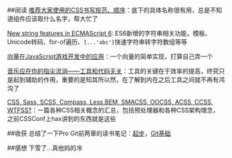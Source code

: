 ##阅读
[推荐大家使用的CSS书写规范、顺序](http://www.imooc.com/wenda/detail/245582)：底下的具体名称很有用，总是不知道组件应该取什么名字，帮大忙了

[New string features in ECMAScript 6](http://www.2ality.com/2015/01/es6-strings.html?utm_source=javascriptweekly&utm_medium=email): ES6新增的字符串相关功能，模板、Unicode转码、for-of遍历、`[...'abc']`快速字符串转字符数组等等

[向量在JavaScript游戏开发中的应用](http://www.lyblog.net/2013/397.html)：一个向量的简单实现，打算自己弄一个

[音乐应在你的指尖流淌——工具和代码无关](http://segmentfault.com/blog/phodal/1190000002487744?utm_source=weekly&utm_medium=email&utm_campaign=email_weekly)：工具的关键在于效率的提高，终究只是起到辅助的作用，重要的是知其所以然，在了解到内在之后工具之间就不再有鸿沟了

[CSS, Sass, SCSS, Compass, Less,BEM, SMACSS, OOCSS, ACSS, CCSS, WTFSS?](http://www.w3cplus.com/css/css-sass-scss-compass-less-bem-smacss-oocss-acss-ccss-wtfss.html)：一篇各种CSS相关概念的汇总，包括预处理器和各种CSS架构理念，之前CSSConf上hax讲到的东西就是这些

##收获
总结了一下Pro Git前两章的读书笔记：[起步](http://read.lingyu.wang/pro-git/start.html)，[Git基础](http://read.lingyu.wang/pro-git/base.html)

##感想
下雪了...真他妈的冷